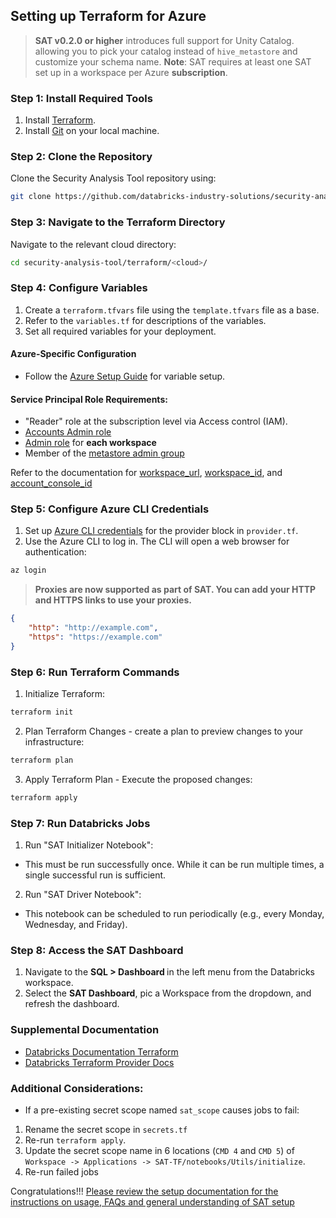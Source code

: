 ## Setting up Terraform for Azure

> **SAT v0.2.0 or higher** introduces full support for Unity Catalog. allowing you to pick your catalog instead of `hive_metastore` and customize your schema name.
> **Note**: SAT requires at least one SAT set up in a workspace per Azure **subscription**. 

### Step 1: Install Required Tools
1. Install [Terraform](https://developer.hashicorp.com/terraform/tutorials/aws-get-started/install-cli).
2. Install [Git](https://git-scm.com/book/en/v2/Getting-Started-Installing-Git) on your local machine.

### Step 2: Clone the Repository
Clone the Security Analysis Tool repository using:
```sh
git clone https://github.com/databricks-industry-solutions/security-analysis-tool.git
``` 

### Step 3: Navigate to the Terraform Directory
Navigate to the relevant cloud directory:
```sh
cd security-analysis-tool/terraform/<cloud>/
``` 

### Step 4: Configure Variables
1. Create a `terraform.tfvars` file using the `template.tfvars` file as a base.
2. Refer to the `variables.tf` for descriptions of the variables.
3. Set all required variables for your deployment.

#### Azure-Specific Configuration
* Follow the [Azure Setup Guide](https://github.com/databricks-industry-solutions/security-analysis-tool/blob/main/docs/setup/azure.md) for variable setup.

#### Service Principal Role Requirements:
* "Reader" role at the subscription level via Access control (IAM).
* [Accounts Admin role](https://learn.microsoft.com/en-us/azure/databricks/admin/users-groups/service-principals#--assign-account-admin-roles-to-a-service-principal)
* [Admin role](https://learn.microsoft.com/en-us/azure/databricks/admin/users-groups/service-principals#assign-a-service-principal-to-a-workspace-using-the-account-console) for **each workspace**
* Member of the [metastore admin group](https://learn.microsoft.com/en-us/azure/databricks/data-governance/unity-catalog/manage-privileges/admin-privileges#who-has-metastore-admin-privileges)

Refer to the documentation for [workspace_url](https://learn.microsoft.com/en-us/azure/databricks/workspace/workspace-details#workspace-instance-names-urls-and-ids), [workspace_id](https://learn.microsoft.com/en-us/azure/databricks/workspace/workspace-details#--workspace-instance-names-urls-and-ids), and [account_console_id](https://learn.microsoft.com/en-us/azure/databricks/administration-guide/account-settings/#locate-your-account-id)

### Step 5: Configure Azure CLI Credentials
1. Set up [Azure CLI credentials](https://learn.microsoft.com/en-us/cli/azure/authenticate-azure-cli#sign-in-interactively) for the provider block in `provider.tf`.
2. Use the Azure CLI to log in. The CLI will open a web browser for authentication:
```sh
az login
```
> **Proxies are now supported as part of SAT. You can add your HTTP and HTTPS links to use your proxies.**
```json
{
    "http": "http://example.com",
    "https": "https://example.com"
}
```

### Step 6: Run Terraform Commands
1. Initialize Terraform:
```sh
terraform init
```
2. Plan Terraform Changes - create a plan to preview changes to your infrastructure:
```sh
terraform plan
```
3. Apply Terraform Plan - Execute the proposed changes:
```sh
terraform apply
```

### Step 7: Run Databricks Jobs
1. Run "SAT Initializer Notebook":
* This must be run successfully once. While it can be run multiple times, a single successful run is sufficient.
2. Run "SAT Driver Notebook":
* This notebook can be scheduled to run periodically (e.g., every Monday, Wednesday, and Friday).

### Step 8: Access the SAT Dashboard
1. Navigate to the <b>SQL > Dashboard </b> in the left menu from the Databricks workspace.
2. Select the <b>SAT Dashboard</b>, pic a Workspace from the dropdown, and refresh the dashboard.

### Supplemental Documentation

* [Databricks Documentation Terraform](https://docs.databricks.com/dev-tools/terraform/index.html)
* [Databricks Terraform Provider Docs](https://registry.terraform.io/providers/databricks/databricks/latest/docs)

### Additional Considerations:

* If a pre-existing secret scope named `sat_scope` causes jobs to fail:
1. Rename the secret scope in `secrets.tf`
2. Re-run `terraform apply`.
3. Update the secret scope name in 6 locations (`CMD 4` and `CMD 5`) of `Workspace -> Applications -> SAT-TF/notebooks/Utils/initialize`.
4. Re-run failed jobs

Congratulations!!! [Please review the setup documentation for the instructions on usage, FAQs and general understanding of SAT setup](https://github.com/databricks-industry-solutions/security-analysis-tool/blob/main/docs/setup.md)
